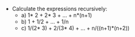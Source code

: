 * Calculate the expressions recursively:
    * a) 1* 2 + 2* 3 + ... + n*(n+1)
    * b) 1 + 1/2 + ... + 1/n
    * c) 1/(2* 3) + 2/(3* 4) + ... + n/((n+1)*(n+2))